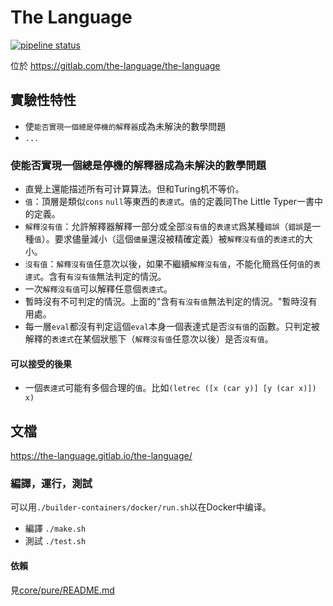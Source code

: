 # The Language

[![pipeline status](https://gitlab.com/the-language/the-language/badges/master/pipeline.svg)](https://gitlab.com/the-language/the-language/commits/master)

位於 https://gitlab.com/the-language/the-language

## 實驗性特性

* 使`能否實現一個總是停機的解釋器`成為未解決的數學問題
* `...`

### 使能否實現一個總是停機的解釋器成為未解決的數學問題

* 直覺上還能描述所有可计算算法。但和Turing机不等价。
* `值`：頂層是類似`cons` `null`等東西的`表達式`。`值`的定義同The Little Typer一書中的定義。
* `解釋沒有值`：允許解釋器解釋一部分或全部`沒有值`的`表達式`爲某種`錯誤`（`錯誤`是一種`值`）。要求儘量減小（這個`儘量`還沒被精確定義）被`解釋沒有值`的`表達式`的大小。
* `沒有值`：`解釋沒有值`任意次以後，如果不繼續`解釋沒有值`，不能化簡爲任何`值`的`表達式`。含有`有沒有值`無法判定的情況。
* 一次`解釋沒有值`可以解釋任意個`表達式`。
* 暫時沒有不可判定的情況。上面的"含有`有沒有值`無法判定的情況。"暫時沒有用處。
* 每一層`eval`都沒有判定這個`eval`本身一個表達式是否`沒有值`的函數。只判定被解釋的`表達式`在某個狀態下（`解釋沒有值`任意次以後）是否`沒有值`。

#### 可以接受的後果

* 一個`表達式`可能有多個合理的`值`。比如`(letrec ([x (car y)] [y (car x)]) x)`

## 文檔

https://the-language.gitlab.io/the-language/

### 編譯，運行，測試

可以用`./builder-containers/docker/run.sh`以在Docker中编译。

* 編譯 `./make.sh`
* 測試 `./test.sh`

#### 依賴

見[core/pure/README.md](core/pure/README.md)
